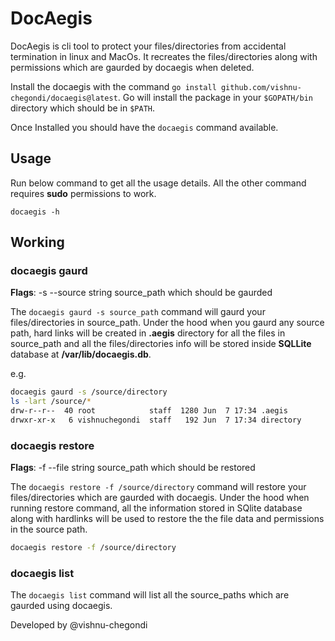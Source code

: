 # DocAegis

DocAegis is cli tool to protect your files/directories from accidental termination in linux and MacOs. It recreates the files/directories along with permissions which are gaurded by docaegis when deleted.

Install the docaegis with the command ```go install github.com/vishnu-chegondi/docaegis@latest```. Go will install the package in your ```$GOPATH/bin``` directory which should be in ```$PATH```.

Once Installed you should have the ```docaegis``` command available.

## Usage

Run below command to get all the usage details. All the other command requires **sudo** permissions to work.

```
docaegis -h
```

## Working


### docaegis gaurd

**Flags**: -s --source string source_path which should be gaurded

The ```docaegis gaurd -s source_path``` command will gaurd your files/directories in source_path. Under the hood when you gaurd any source path, hard links will be created in **.aegis** directory for all the files in source_path and all the files/directories info will be stored inside **SQLLite** database at **/var/lib/docaegis.db**.

e.g.

``` sh
docaegis gaurd -s /source/directory
ls -lart /source/*
drw-r--r--  40 root            staff  1280 Jun  7 17:34 .aegis
drwxr-xr-x   6 vishnuchegondi  staff   192 Jun  7 17:34 directory
```

### docaegis restore

**Flags**: -f --file string source_path which should be restored

The ```docaegis restore -f /source/directory``` command will restore your files/directories which are gaurded with docaegis. Under the hood when running restore command, all the information stored in SQlite database along with hardlinks will be used to restore the the file data and permissions in the source path.

``` sh
docaegis restore -f /source/directory
```

### docaegis list

The ```docaegis list``` command will list all the source_paths which are gaurded using docaegis.

Developed by @vishnu-chegondi